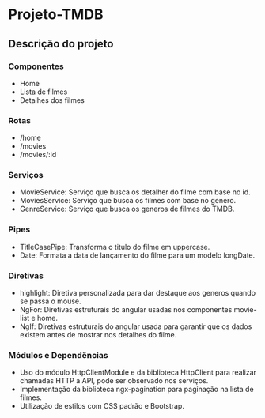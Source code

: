 # Projeto-TMDB

## Descrição do projeto

### Componentes

- Home
- Lista de filmes
- Detalhes dos filmes

### Rotas

- /home
- /movies
- /movies/:id

### Serviços

- MovieService: Serviço que busca os detalher do filme com base no id.
- MoviesService: Serviço que busca os filmes com base no genero.
- GenreService: Serviço que busca os generos de filmes do TMDB.

### Pipes

- TitleCasePipe: Transforma o titulo do filme em uppercase.
- Date: Formata a data de lançamento do filme para um modelo longDate.

### Diretivas

- highlight: Diretiva personalizada para dar destaque aos generos quando se passa o mouse.
- NgFor: Diretivas estruturais do angular usadas nos componentes movie-list e home.
- NgIf: Diretivas estruturais do angular usada para garantir que os dados existem antes de mostrar nos detalhes do filme.

### Módulos e Dependências

- Uso do módulo HttpClientModule e da biblioteca HttpClient para realizar chamadas HTTP à API, pode ser observado nos serviços.
- Implementação da biblioteca ngx-pagination para paginação na lista de filmes.
- Utilização de estilos com CSS padrão e Bootstrap.
